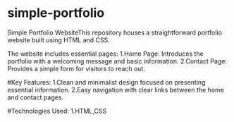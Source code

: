 # simple-portfolio

Simple Portfolio WebsiteThis repository houses a straightforward portfolio website built using HTML and CSS.

The website includes essential pages:
       1.Home Page: Introduces the portfolio with a welcoming message and basic information.
       2.Contact Page: Provides a simple form for visitors to reach out.

#Key Features:
       1.Clean and minimalist design focused on presenting essential information.
       2.Easy navigation with clear links between the home and contact pages.

#Technologies Used:
        1.HTML,CSS
